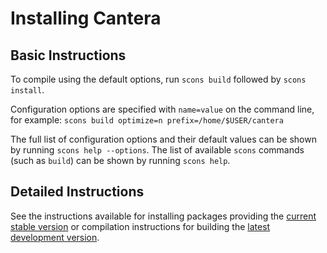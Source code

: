 # Installing Cantera

## Basic Instructions

To compile using the default options, run `scons build` followed by
`scons install`.

Configuration options are specified with `name=value` on the command line, for example:
`scons build optimize=n prefix=/home/$USER/cantera`

The full list of configuration options and their default values can be shown by running
`scons help --options`. The list of available `scons` commands (such as `build`) can be
shown by running `scons help`.


## Detailed Instructions

See the instructions available for installing packages providing the
[current stable version](https://cantera.org/stable/install/index.html) or compilation
instructions for building the
[latest development version](https://cantera.org/dev/develop/index.html).
